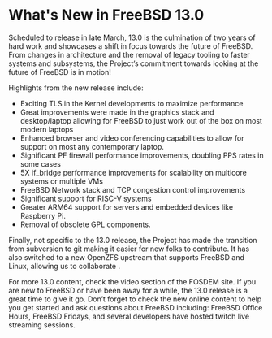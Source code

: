 # What's New in FreeBSD 13.0
Scheduled to release in late March, 13.0 is the culmination of two years of hard work and showcases a shift in focus towards the future of FreeBSD. From changes in architecture and the removal of legacy tooling to faster systems and subsystems, the Project’s commitment towards looking at the future of FreeBSD is in motion!

Highlights from the new release include:
* Exciting TLS in the Kernel developments to maximize performance 
* Great improvements were made in the graphics stack and desktop/laptop allowing for FreeBSD to just work out of the box on most modern laptops
* Enhanced browser and video conferencing capabilities to allow for support on most any contemporary laptop. 
* Significant PF firewall performance improvements, doubling PPS rates in some cases
* 5X if_bridge performance improvements for scalability on multicore systems or multiple VMs
* FreeBSD Network stack and TCP congestion control improvements
* Significant support for RISC-V systems
* Greater ARM64 support for servers and embedded devices like Raspberry Pi. 
* Removal of obsolete GPL components. 

Finally, not specific to the 13.0 release, the Project has made the transition from subversion to git making it easier for new folks to contribute. It has also switched to a new OpenZFS upstream that supports FreeBSD and Linux, allowing us to collaborate .

For more 13.0 content, check the video section of the FOSDEM site. If you are new to FreeBSD or have been away for a while, the 13.0 release is a great time to give it go. Don’t forget to check the new online content to help you get started and ask questions about FreeBSD including: FreeBSD Office Hours, FreeBSD Fridays, and several developers have hosted twitch live streaming sessions.
